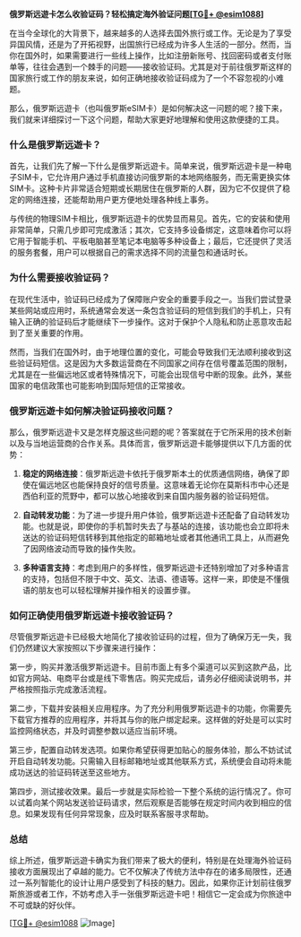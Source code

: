 **俄罗斯远遊卡怎么收验证码？轻松搞定海外验证问题[[TG💪+ @esim1088](https://t.me/s/esim1088)]**

在当今全球化的大背景下，越来越多的人选择去国外旅行或工作。无论是为了享受异国风情，还是为了开拓视野，出国旅行已经成为许多人生活的一部分。然而，当你在国外时，如果需要进行一些线上操作，比如注册新账号、找回密码或者支付账单等，往往会遇到一个棘手的问题——接收验证码。尤其是对于前往俄罗斯这样的国家旅行或工作的朋友来说，如何正确地接收验证码成为了一个不容忽视的小难题。

那么，俄罗斯远遊卡（也叫俄罗斯eSIM卡）是如何解决这一问题的呢？接下来，我们就来详细探讨一下这个问题，帮助大家更好地理解和使用这款便捷的工具。

### 什么是俄罗斯远遊卡？

首先，让我们先了解一下什么是俄罗斯远遊卡。简单来说，俄罗斯远遊卡是一种电子SIM卡，它允许用户通过手机直接访问俄罗斯的本地网络服务，而无需更换实体SIM卡。这种卡片非常适合短期或长期居住在俄罗斯的人群，因为它不仅提供了稳定的网络连接，还能帮助用户更方便地处理各种线上事务。

与传统的物理SIM卡相比，俄罗斯远遊卡的优势显而易见。首先，它的安装和使用非常简单，只需几步即可完成激活；其次，它支持多设备绑定，这意味着你可以将它用于智能手机、平板电脑甚至笔记本电脑等多种设备上；最后，它还提供了灵活的服务套餐，用户可以根据自己的需求选择不同的流量包和通话时长。

### 为什么需要接收验证码？

在现代生活中，验证码已经成为了保障账户安全的重要手段之一。当我们尝试登录某些网站或应用时，系统通常会发送一条包含验证码的短信到我们的手机上，只有输入正确的验证码后才能继续下一步操作。这对于保护个人隐私和防止恶意攻击起到了至关重要的作用。

然而，当我们在国外时，由于地理位置的变化，可能会导致我们无法顺利接收到这些验证码短信。这是因为大多数运营商在不同国家之间存在信号覆盖范围的限制，尤其是在一些偏远地区或者特殊情况下，可能会出现信号中断的现象。此外，某些国家的电信政策也可能影响到国际短信的正常接收。

### 俄罗斯远遊卡如何解决验证码接收问题？

那么，俄罗斯远遊卡又是怎样克服这些问题的呢？答案就在于它所采用的技术创新以及与当地运营商的合作关系。具体而言，俄罗斯远遊卡能够提供以下几方面的优势：

1. **稳定的网络连接**：俄罗斯远遊卡依托于俄罗斯本土的优质通信网络，确保了即使在偏远地区也能保持良好的信号质量。这意味着无论你在莫斯科市中心还是西伯利亚的荒野中，都可以放心地接收到来自国内服务器的验证码短信。

2. **自动转发功能**：为了进一步提升用户体验，俄罗斯远遊卡还配备了自动转发功能。也就是说，即使你的手机暂时失去了与基站的连接，该功能也会立即将未送达的验证码短信转移到其他指定的邮箱地址或者其他通讯工具上，从而避免了因网络波动而导致的操作失败。

3. **多种语言支持**：考虑到用户的多样性，俄罗斯远遊卡还特别增加了对多种语言的支持，包括但不限于中文、英文、法语、德语等。这样一来，即使是不懂俄语的朋友也可以轻松理解并操作相关的设置步骤。

### 如何正确使用俄罗斯远遊卡接收验证码？

尽管俄罗斯远遊卡已经极大地简化了接收验证码的过程，但为了确保万无一失，我们仍然建议大家按照以下步骤来进行操作：

第一步，购买并激活俄罗斯远遊卡。目前市面上有多个渠道可以买到这款产品，比如官方网站、电商平台或是线下零售店。购买完成后，请务必仔细阅读说明书，并严格按照指示完成激活流程。

第二步，下载并安装相关应用程序。为了充分利用俄罗斯远遊卡的功能，你需要先下载官方推荐的应用程序，并将其与你的账户绑定起来。这样做的好处是可以实时监控网络状态，并及时调整参数以适应当前环境。

第三步，配置自动转发选项。如果你希望获得更加贴心的服务体验，那么不妨试试开启自动转发功能。只需输入目标邮箱地址或其他联系方式，系统便会自动将未能成功送达的验证码转送至这些地方。

第四步，测试接收效果。最后一步就是实际检验一下整个系统的运行情况了。你可以试着向某个网站发送验证码请求，然后观察是否能够在规定时间内收到相应的信息。如果发现有任何异常现象，应及时联系客服寻求帮助。

### 总结

综上所述，俄罗斯远遊卡确实为我们带来了极大的便利，特别是在处理海外验证码接收方面展现出了卓越的能力。它不仅解决了传统方法中存在的诸多局限性，还通过一系列智能化的设计让用户感受到了科技的魅力。因此，如果你正计划前往俄罗斯旅游或者工作，不妨考虑入手一张俄罗斯远遊卡吧！相信它一定会成为你旅途中不可或缺的好伙伴。

[[TG💪+ @esim1088](https://t.me/s/esim1088) ![Image](https://i.postimg.cc/4NQfJmqS/Snipaste-2025-05-13-00-14-12.png)]